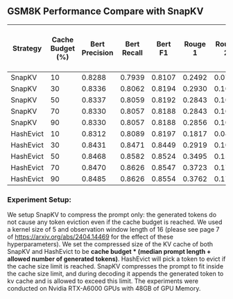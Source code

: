## GSM8K Performance Compare with SnapKV

| Strategy | Cache Budget (%) | Bert Precision | Bert Recall  | Bert F1 | Rouge 1 | Rouge 2 | Rouge L | Rouge Lsum | GPT4 Rouge | GPT4 Coherent | GPT4 Faithful | GPT4 Helpful | Avg Compression Ratio | Cache Mem (GB) | Prefill Toks Per Sec Top 10% | Decode Toks Per Sec Top 10% |
|---|---|---|---|---|---|---|---|---|---|---|---|---|---|---|---|---|
| SnapKV | 10 | 0.8288 | 0.7939 | 0.8107 | 0.2492 | 0.0793 | 0.1902 | 0.2300 | 1.0000 | 1.0000 | 1.0100 | 1.0000 | 0.3183 | 0.0288 | 1257.6962 | 18.4600 |
| SnapKV | 30 | 0.8336 | 0.8062 | 0.8194 | 0.2930 | 0.1019 | 0.2141 | 0.2628 | 1.0100 | 1.0000 | 1.0200 | 1.0000 | 0.0883 | 0.0328 | 1712.9594 | 22.8156 |
| SnapKV | 50 | 0.8337 | 0.8059 | 0.8192 | 0.2843 | 0.1017 | 0.2093 | 0.2558 | 1.0100 | 1.0000 | 1.0300 | 1.0000 | 0.0135 | 0.0367 | 1721.1882 | 22.8564 |
| SnapKV | 70 | 0.8330 | 0.8057 | 0.8188 | 0.2843 | 0.1020 | 0.2078 | 0.2539 | 1.0000 | 1.0000 | 1.0200 | 1.0000 | 0.0020 | 0.0417 | 1950.3116 | 23.3264 |
| SnapKV | 90 | 0.8330 | 0.8057 | 0.8188 | 0.2856 | 0.1029 | 0.2072 | 0.2550 | 1.0000 | 1.0000 | 1.0700 | 1.0000 | 0.0003 | 0.0456 | 2066.6882 | 24.0723 |
| HashEvict | 10 | 0.8312 | 0.8089 | 0.8197 | 0.1817 | 0.0429 | 0.1384 | 0.1657 | 1.5500 | 3.7100 | 2.5200 | 2.6500 | 0.8664 | 0.0032 | 1173.0333 | 15.7795 |
| HashEvict | 30 | 0.8431 | 0.8471 | 0.8449 | 0.2919 | 0.1099 | 0.2125 | 0.2618 | 2.5600 | 4.5100 | 3.7500 | 3.7100 | 0.7485 | 0.0072 | 2061.3773 | 18.6040 |
| HashEvict | 50 | 0.8468 | 0.8582 | 0.8524 | 0.3495 | 0.1556 | 0.2658 | 0.3188 | 2.9000 | 4.7400 | 4.2300 | 4.0900 | 0.6333 | 0.0113 | 2021.0625 | 18.5694 |
| HashEvict | 70 | 0.8470 | 0.8626 | 0.8547 | 0.3723 | 0.1741 | 0.2797 | 0.3418 | 2.9500 | 4.7800 | 4.3600 | 4.1300 | 0.4740 | 0.0164 | 2090.5373 | 18.7375 |
| HashEvict | 90 | 0.8485 | 0.8626 | 0.8554 | 0.3762 | 0.1768 | 0.2847 | 0.3439 | 3.0400 | 4.8000 | 4.4000 | 4.2000 | 0.3453 | 0.0205 | 1209.8592 | 15.4836 |

### Experiment Setup:
We setup SnapKV to compress the prompt only: the generated tokens do not cause any token eviction even if the cache budget is reached. We used a kernel size of 5 and observation window length of 16 (please see page 7 of https://arxiv.org/abs/2404.14469 for the effect of these hyperparameters). We set the compressed size of the KV cache of both SnapKV and HashEvict to be **cache budget * (median prompt length + allowed number of generated tokens)**. HashEvict will pick a token to evict if the cache size limit is reached. SnapKV compresses the prompt to fit inside the cache size limit, and during decoding it appends the generated token to kv cache and is allowed to exceed this limit. The experiments were conducted on Nvidia RTX-A6000 GPUs with 48GB of GPU Memory. 
